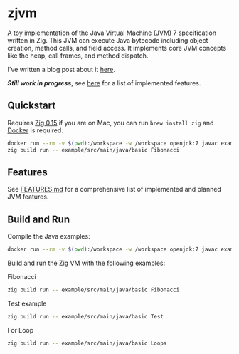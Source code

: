 # zjvm

A toy implementation of the Java Virtual Machine (JVM) 7 specification written in Zig. This JVM can execute Java bytecode including object creation, method calls, and field access. It implements core JVM concepts like the heap, call frames, and method dispatch.

I've written a blog post about it [here](https://lyle.dev/2025/09/07/zjvm-jvm-in-zig.html).

***Still work in progress***, see [here](FEATURES.md) for a list of implemented features.

## Quickstart

Requires [Zig 0.15](https://ziglang.org/download/) if you are on Mac, you can run `brew install zig` and [Docker](https://docs.docker.com/get-started/get-docker/) is required.

```bash
docker run --rm -v $(pwd):/workspace -w /workspace openjdk:7 javac example/src/main/java/basic/*.java
zig build run -- example/src/main/java/basic Fibonacci
```

## Features

See [FEATURES.md](FEATURES.md) for a comprehensive list of implemented and planned JVM features.

## Build and Run

Compile the Java examples:
```bash
docker run --rm -v $(pwd):/workspace -w /workspace openjdk:7 javac example/src/main/java/basic/*.java
```

Build and run the Zig VM with the following examples:

Fibonacci
```bash
zig build run -- example/src/main/java/basic Fibonacci
```
Test example
```bash
zig build run -- example/src/main/java/basic Test
```
For Loop 
```bash
zig build run -- example/src/main/java/basic Loops
```
